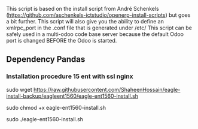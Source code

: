 This script is based on the install script from André Schenkels (https://github.com/aschenkels-ictstudio/openerp-install-scripts)
but goes a bit further. This script will also give you the ability to define an xmlrpc_port in the .conf file that is generated under /etc/
This script can be safely used in a multi-odoo code base server because the default Odoo port is changed BEFORE the Odoo is started.


<h2>Dependency Pandas </h2>

<h3>Installation procedure 15 ent with ssl nginx</h3>


sudo wget https://raw.githubusercontent.com/ShaheenHossain/eagle-install-backup/eagleent1560/eagle-ent1560-install.sh

sudo chmod +x eagle-ent1560-install.sh

sudo ./eagle-ent1560-install.sh



